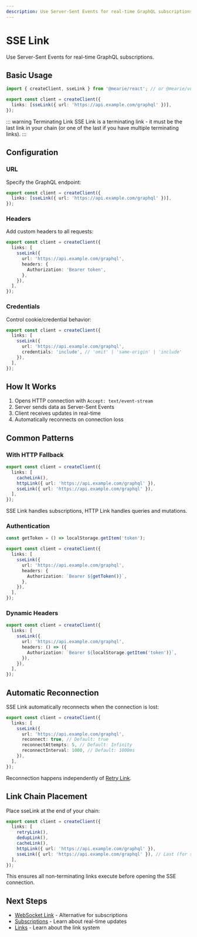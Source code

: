 ```yaml
---
description: Use Server-Sent Events for real-time GraphQL subscriptions. Configure URL, headers, credentials, and automatic reconnection for streaming updates.
---
```


# SSE Link

Use Server-Sent Events for real-time GraphQL subscriptions.

## Basic Usage

```typescript
import { createClient, sseLink } from '@mearie/react'; // or @mearie/vue, @mearie/svelte, @mearie/solid

export const client = createClient({
  links: [sseLink({ url: 'https://api.example.com/graphql' })],
});
```

::: warning Terminating Link
SSE Link is a terminating link - it must be the last link in your chain (or one of the last if you have multiple terminating links).
:::

## Configuration

### URL

Specify the GraphQL endpoint:

```typescript
export const client = createClient({
  links: [sseLink({ url: 'https://api.example.com/graphql' })],
});
```

### Headers

Add custom headers to all requests:

```typescript
export const client = createClient({
  links: [
    sseLink({
      url: 'https://api.example.com/graphql',
      headers: {
        Authorization: 'Bearer token',
      },
    }),
  ],
});
```

### Credentials

Control cookie/credential behavior:

```typescript
export const client = createClient({
  links: [
    sseLink({
      url: 'https://api.example.com/graphql',
      credentials: 'include', // 'omit' | 'same-origin' | 'include'
    }),
  ],
});
```

## How It Works

1. Opens HTTP connection with `Accept: text/event-stream`
2. Server sends data as Server-Sent Events
3. Client receives updates in real-time
4. Automatically reconnects on connection loss

## Common Patterns

### With HTTP Fallback

```typescript
export const client = createClient({
  links: [
    cacheLink(),
    httpLink({ url: 'https://api.example.com/graphql' }),
    sseLink({ url: 'https://api.example.com/graphql' }),
  ],
});
```

SSE Link handles subscriptions, HTTP Link handles queries and mutations.

### Authentication

```typescript
const getToken = () => localStorage.getItem('token');

export const client = createClient({
  links: [
    sseLink({
      url: 'https://api.example.com/graphql',
      headers: {
        Authorization: `Bearer ${getToken()}`,
      },
    }),
  ],
});
```

### Dynamic Headers

```typescript
export const client = createClient({
  links: [
    sseLink({
      url: 'https://api.example.com/graphql',
      headers: () => ({
        Authorization: `Bearer ${localStorage.getItem('token')}`,
      }),
    }),
  ],
});
```

## Automatic Reconnection

SSE Link automatically reconnects when the connection is lost:

```typescript
export const client = createClient({
  links: [
    sseLink({
      url: 'https://api.example.com/graphql',
      reconnect: true, // Default: true
      reconnectAttempts: 5, // Default: Infinity
      reconnectInterval: 1000, // Default: 1000ms
    }),
  ],
});
```

Reconnection happens independently of [Retry Link](/links/retry).

## Link Chain Placement

Place sseLink at the end of your chain:

```typescript
export const client = createClient({
  links: [
    retryLink(),
    dedupLink(),
    cacheLink(),
    httpLink({ url: 'https://api.example.com/graphql' }),
    sseLink({ url: 'https://api.example.com/graphql' }), // Last (for subscriptions)
  ],
});
```

This ensures all non-terminating links execute before opening the SSE connection.

## Next Steps

- [WebSocket Link](/links/ws) - Alternative for subscriptions
- [Subscriptions](/guides/subscriptions) - Learn about real-time updates
- [Links](/guides/links) - Learn about the link system
